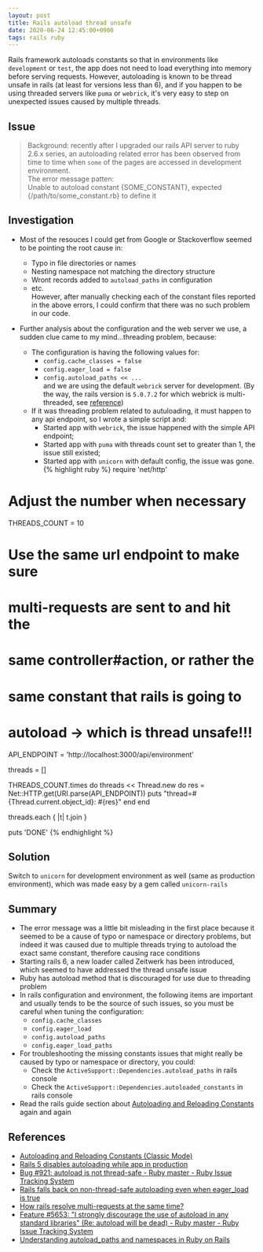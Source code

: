 ```yaml
---
layout: post
title: Rails autoload thread unsafe
date: 2020-06-24 12:45:00+0900
tags: rails ruby
---
```


Rails framework autoloads constants so that in environments like `development` or `test`, the app does not need to load everything into memory before serving requests. However, autoloading is known to be thread unsafe in rails (at least for versions less than 6), and if you happen to be using threaded servers like `puma` or `webrick`, it's very easy to step on unexpected issues caused by multiple threads.


## Issue
  > Background: recently after I upgraded our rails API server to ruby 2.6.x series, an autoloading related error has been observed from time to time when `some` of the pages are accessed in development environment.  
The error message patten:  
  > Unable to autoload constant {SOME_CONSTANT}, expected {/path/to/some_constant.rb} to define it

## Investigation
  - Most of the resouces I could get from Google or Stackoverflow seemed to be pointing the root cause in:
    + Typo in file directories or names
    + Nesting namespace not matching the directory structure
    + Wront records added to `autoload_paths` in configuration 
    + etc.  
  However, after manually checking each of the constant files reported in the above errors, I could confirm that there was no such problem in our code.

  - Further analysis about the configuration and the web server we use, a sudden clue came to my mind...threading problem, because:
    + The configuration is having the following values for:
      * `config.cache_classes = false`
      * `config.eager_load = false`
      * `config.autoload_paths << ...`  
      and we are using the default `webrick` server for development. (By the way, the rails version is `5.0.7.2` for which webrick is multi-threaded, see [reference](https://gist.github.com/yob/04c2417b60532316685123c36ddfce40))
    + If it was threading problem related to autuloading, it must happen to any api endpoint, so I wrote a simple script and:
      * Started app with `webrick`, the issue happened with the simple API endpoint;
      * Started app with `puma` with threads count set to greater than 1, the issue still existed;
      * Started app with `unicorn` with default config, the issue was gone.
{% highlight ruby %}
require 'net/http'

# Adjust the number when necessary
THREADS_COUNT = 10

# Use the same url endpoint to make sure
# multi-requests are sent to and hit the
# same controller#action, or rather the
# same constant that rails is going to
# autoload -> which is thread unsafe!!!
API_ENDPOINT = 'http://localhost:3000/api/environment'

threads = []

THREADS_COUNT.times do
  threads << Thread.new do
    res = Net::HTTP.get(URI.parse(API_ENDPOINT))
    puts "thread=#{Thread.current.object_id}: #{res}"
  end
end

threads.each { |t| t.join }

puts 'DONE'
{% endhighlight %}

## Solution
Switch to `unicorn` for development environment as well (same as production environment), which was made easy by a gem called `unicorn-rails`

## Summary
- The error message was a little bit misleading in the first place because it seemed to be a cause of typo or namespace or directory problems, but indeed it was caused due to multiple threads trying to autoload the exact same constant, therefore causing race conditions
- Starting rails 6, a new loader called Zeitwerk has been introduced, which seemed to have addressed the thread unsafe issue
- Ruby has autoload method that is discouraged for use due to threading problem
- In rails configuration and environment, the following items are important and usually tends to be the source of such issues, so you must be careful when tuning the configuration:
  + `config.cache_classes`
  + `config.eager_load`
  + `config.autoload_paths`
  + `config.eager_load_paths`
- For troubleshooting the missing constants issues that might really be caused by typo or namespace or directory, you could:
  + Check the `ActiveSupport::Dependencies.autoload_paths` in rails console
  + Check the `ActiveSupport::Dependencies.autoloaded_constants` in rails console
- Read the rails guide section about [Autoloading and Reloading Constants](https://guides.rubyonrails.org/autoloading_and_reloading_constants_classic_mode.html) again and again

## References
- [Autoloading and Reloading Constants (Classic Mode)](https://guides.rubyonrails.org/autoloading_and_reloading_constants_classic_mode.html)
- [Rails 5 disables autoloading while app in production](https://blog.bigbinary.com/2016/08/29/rails-5-disables-autoloading-after-booting-the-app-in-production.html)
- [Bug #921: autoload is not thread-safe - Ruby master - Ruby Issue Tracking System](https://bugs.ruby-lang.org/issues/921)
- [Rails falls back on non-thread-safe autoloading even when eager_load is true](https://github.com/rails/rails/issues/13142)
- [How rails resolve multi-requests at the same time?](https://stackoverflow.com/questions/14027151/how-rails-resolve-multi-requests-at-the-same-time)
- [Feature #5653: "I strongly discourage the use of autoload in any standard libraries" (Re: autoload will be dead) - Ruby master - Ruby Issue Tracking System](https://bugs.ruby-lang.org/issues/5653)
- [Understanding autoload_paths and namespaces in Ruby on Rails](https://www.fatlemon.co.uk/2019/07/understanding-autoload-paths-and-namespaces-in-ruby-on-rails/)
